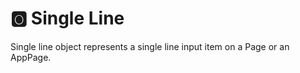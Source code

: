 # &#127358; Single Line
Single line object represents a single line input item on a Page or an AppPage.

<!--@include: ./common/no-methods.md -->

<!--@include: ./common/functions.md -->

<!--@include: ./common/event_objects.md -->


<!--@include: ./common/events.md -->